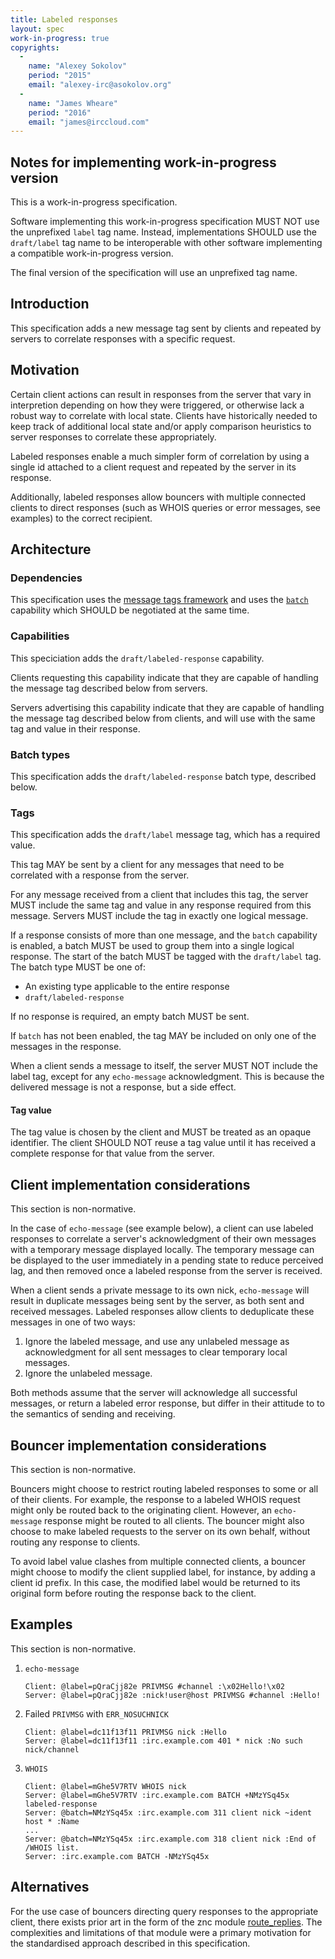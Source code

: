 ```yaml
---
title: Labeled responses
layout: spec
work-in-progress: true
copyrights:
  -
    name: "Alexey Sokolov"
    period: "2015"
    email: "alexey-irc@asokolov.org"
  -
    name: "James Wheare"
    period: "2016"
    email: "james@irccloud.com"
---
```


## Notes for implementing work-in-progress version

This is a work-in-progress specification.

Software implementing this work-in-progress specification MUST NOT use the
unprefixed `label` tag name. Instead, implementations SHOULD use
the `draft/label` tag name to be interoperable with other software
implementing a compatible work-in-progress version.

The final version of the specification will use an unprefixed tag name.

## Introduction

This specification adds a new message tag sent by clients and repeated by servers to correlate responses with a specific request.

## Motivation

Certain client actions can result in responses from the server that vary in interpretion depending on how they were triggered, or otherwise lack a robust way to correlate with local state. Clients have historically needed to keep track of additional local state and/or apply comparison heuristics to server responses to correlate these appropriately.

Labeled responses enable a much simpler form of correlation by using a single id attached to a client request and repeated by the server in its response.

Additionally, labeled responses allow bouncers with multiple connected clients to direct responses (such as WHOIS queries or error messages, see examples) to the correct recipient.

## Architecture

### Dependencies

This specification uses the [message tags framework](/specs/core/message-tags-3.2.html) and uses the [`batch`](/specs/extensions/batch-3.2.html) capability which SHOULD be negotiated at the same time.

### Capabilities

This speciciation adds the `draft/labeled-response` capability.

Clients requesting this capability indicate that they are capable of handling the message tag described below from servers.

Servers advertising this capability indicate that they are capable of handling the message tag described below from clients, and will use with the same tag and value in their response.

### Batch types

This specification adds the `draft/labeled-response` batch type, described below.

### Tags

This specification adds the `draft/label` message tag, which has a required value.

This tag MAY be sent by a client for any messages that need to be correlated with a response from the server.

For any message received from a client that includes this tag, the server MUST include the same tag and value in any response required from this message. Servers MUST include the tag in exactly one logical message.

If a response consists of more than one message, and the `batch` capability is enabled, a batch MUST be used to group them into a single logical response. The start of the batch MUST be tagged with the `draft/label` tag. The batch type MUST be one of:

* An existing type applicable to the entire response
* `draft/labeled-response`

If no response is required, an empty batch MUST be sent.

If `batch` has not been enabled, the tag MAY be included on only one of the messages in the response.

When a client sends a message to itself, the server MUST NOT include the label tag, except for any `echo-message` acknowledgment. This is because the delivered message is not a response, but a side effect.

#### Tag value

The tag value is chosen by the client and MUST be treated as an opaque identifier. The client SHOULD NOT reuse a tag value until it has received a complete response for that value from the server.

## Client implementation considerations

This section is non-normative.

In the case of `echo-message` (see example below), a client can use labeled responses to correlate a server's acknowledgment of their own messages with a temporary message displayed locally. The temporary message can be displayed to the user immediately in a pending state to reduce perceived lag, and then removed once a labeled response from the server is received.

When a client sends a private message to its own nick, `echo-message` will result in duplicate messages being sent by the server, as both sent and received messages. Labeled responses allow clients to deduplicate these messages in one of two ways:

1. Ignore the labeled message, and use any unlabeled message as acknowledgment for all sent messages to clear temporary local messages.
2. Ignore the unlabeled message.

Both methods assume that the server will acknowledge all successful messages, or return a labeled error response, but differ in their attitude to to the semantics of sending and receiving.

## Bouncer implementation considerations

This section is non-normative.

Bouncers might choose to restrict routing labeled responses to some or all of their clients. For example, the response to a labeled WHOIS request might only be routed back to the originating client. However, an `echo-message` response might be routed to all clients. The bouncer might also choose to make labeled requests to the server on its own behalf, without routing any response to clients.

To avoid label value clashes from multiple connected clients, a bouncer might choose to modify the client supplied label, for instance, by adding a client id prefix. In this case, the modified label would be returned to its original form before routing the response back to the client.

## Examples

This section is non-normative.

1. `echo-message`


    ```
    Client: @label=pQraCjj82e PRIVMSG #channel :\x02Hello!\x02
    Server: @label=pQraCjj82e :nick!user@host PRIVMSG #channel :Hello!
    ```

2. Failed `PRIVMSG` with `ERR_NOSUCHNICK`

    ```
    Client: @label=dc11f13f11 PRIVMSG nick :Hello
    Server: @label=dc11f13f11 :irc.example.com 401 * nick :No such nick/channel
    ```
    
3. `WHOIS`

    ```
    Client: @label=mGhe5V7RTV WHOIS nick
    Server: @label=mGhe5V7RTV :irc.example.com BATCH +NMzYSq45x labeled-response
    Server: @batch=NMzYSq45x :irc.example.com 311 client nick ~ident host * :Name
    ...
    Server: @batch=NMzYSq45x :irc.example.com 318 client nick :End of /WHOIS list.
    Server: :irc.example.com BATCH -NMzYSq45x
    ```

## Alternatives

For the use case of bouncers directing query responses to the appropriate client, there exists prior art in the form of the znc module [route_replies](http://wiki.znc.in/Route_replies). The complexities and limitations of that module were a primary motivation for the standardised approach described in this specification.
